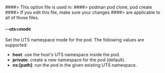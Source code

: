####> This option file is used in:
####>   podman pod clone, pod create
####> If you edit this file, make sure your changes
####> are applicable to all of those files.
#### **--uts**=*mode*

Set the UTS namespace mode for the pod. The following values are supported:

- **host**: use the host's UTS namespace inside the pod.
- **private**: create a new namespace for the pod (default).
- **ns:[path]**: run the pod in the given existing UTS namespace.
